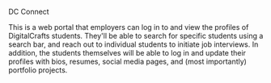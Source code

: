 DC Connect

This is a web portal that employers can log in to and view the profiles of DigitalCrafts students. They'll be able to search for specific students using a search bar, and reach out to individual students to initiate job interviews. In addition, the students themselves will be able to log in and update their profiles with bios, resumes, social media pages, and (most importantly) portfolio projects.